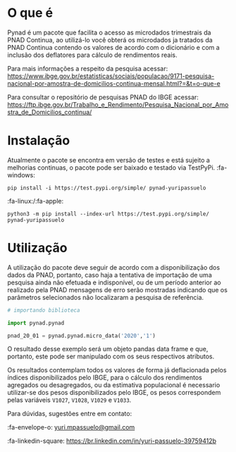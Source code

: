 # O que é
Pynad é um pacote que facilita o acesso as microdados trimestrais da PNAD Continua, ao utilizá-lo você obterá os microdados ja tratados da PNAD Continua contendo os valores de acordo com o dicionário e com a inclusão dos deflatores para cálculo de rendimentos reais.

Para mais informações a respeito da pesquisa acessar:
https://www.ibge.gov.br/estatisticas/sociais/populacao/9171-pesquisa-nacional-por-amostra-de-domicilios-continua-mensal.html?=&t=o-que-e

Para consultar o repositório de pesquisas PNAD do IBGE acessar:
https://ftp.ibge.gov.br/Trabalho_e_Rendimento/Pesquisa_Nacional_por_Amostra_de_Domicilios_continua/

# Instalação

Atualmente o pacote se encontra em versão de testes e está sujeito a melhorias continuas, o pacote pode ser baixado e testado via TestPyPi.
:fa-windows:
```
pip install -i https://test.pypi.org/simple/ pynad-yuripassuelo

```
:fa-linux:/:fa-apple:
```
python3 -m pip install --index-url https://test.pypi.org/simple/ pynad-yuripassuelo
```
# Utilização

A utilização do pacote deve seguir de acordo com a disponibilização dos dados da PNAD, portanto, caso haja a tentativa de importação de uma pesquisa ainda não efetuada e indisponível, ou de um período anterior ao realizado pela PNAD mensagens de erro serão mostradas indicando que os parâmetros selecionados não localizaram a pesquisa de referência.

```py
# importando biblioteca

import pynad.pynad

pnad_20_01 = pynad.pynad.micro_data('2020','1')
```
O resultado desse exemplo será um objeto pandas data frame e que, portanto, este pode ser manipulado com os seus respectivos atributos.

Os resultados contemplam todos os valores de forma já deflacionada pelos índices disponibilizados pelo IBGE, para o cálculo dos rendimentos agregados ou desagregados, ou da estimativa populacional é necessario utilizar-se dos pesos disponibilizados pelo IBGE, os pesos correspondem pelas variáveis `V1027`, `V1028`, `V1029` e `V1033`.

Para dúvidas, sugestões entre em contato:

:fa-envelope-o:  yuri.mpassuelo@gmail.com

 :fa-linkedin-square: https://br.linkedin.com/in/yuri-passuelo-39759412b
